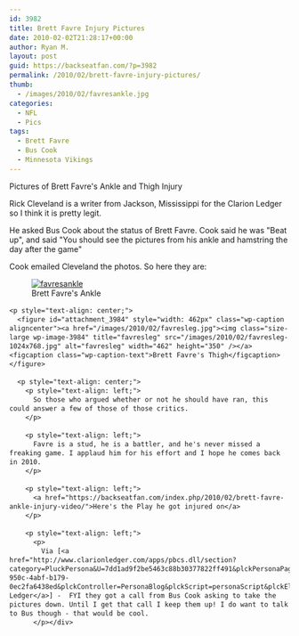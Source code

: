 ```yaml
---
id: 3982
title: Brett Favre Injury Pictures
date: 2010-02-02T21:28:17+00:00
author: Ryan M.
layout: post
guid: https://backseatfan.com/?p=3982
permalink: /2010/02/brett-favre-injury-pictures/
thumb:
  - /images/2010/02/favresankle.jpg
categories:
  - NFL
  - Pics
tags:
  - Brett Favre
  - Bus Cook
  - Minnesota Vikings
---
```


<div class="entry">
  <p>
    Pictures of Brett Favre's Ankle and Thigh Injury
  </p>

  <p>
    Rick Cleveland is a writer from Jackson, Mississippi for the Clarion Ledger so I think it is pretty legit.
  </p>

  <p>
    He asked Bus Cook about the status of Brett Favre. Cook said he was "Beat up", and said "You should see the pictures from his ankle and hamstring the day after the game"
  </p>

  <p>
    Cook emailed Cleveland the photos. So here they are:
  </p>

  <p style="text-align: center;">
    <figure id="attachment_3983" style="width: 430px" class="wp-caption aligncenter"><a href="/images/2010/02/favresankle.jpg"><img class="size-large wp-image-3983" title="favresankle" src="/images/2010/02/favresankle-1024x768.jpg" alt="favresankle" width="430" height="323" srcset="/images/2010/02/favresankle-1024x768.jpg 1024w, /images/2010/02/favresankle-300x225.jpg 300w, /images/2010/02/favresankle.jpg 1600w" sizes="(max-width: 430px) 100vw, 430px" /></a><figcaption class="wp-caption-text">Brett Favre's Ankle</figcaption></figure>

    <p style="text-align: center;">
      <figure id="attachment_3984" style="width: 462px" class="wp-caption aligncenter"><a href="/images/2010/02/favresleg.jpg"><img class="size-large wp-image-3984" title="favresleg" src="/images/2010/02/favresleg-1024x768.jpg" alt="favresleg" width="462" height="350" /></a><figcaption class="wp-caption-text">Brett Favre's Thigh</figcaption></figure>

      <p style="text-align: center;">
        <p style="text-align: left;">
          So those who argued whether or not he should have ran, this could answer a few of those of those critics.
        </p>

        <p style="text-align: left;">
          Favre is a stud, he is a battler, and he's never missed a freaking game. I applaud him for his effort and I hope he comes back in 2010.
        </p>

        <p style="text-align: left;">
          <a href="https://backseatfan.com/index.php/2010/02/brett-favre-ankle-injury-video/">Here's the Play he got injured on</a>
        </p>

        <p style="text-align: left;">
          <p>
            Via [<a href="http://www.clarionledger.com/apps/pbcs.dll/section?category=PluckPersona&U=7dd1ad9f2be5463c88b30377822ff491&plckPersonaPage=BlogViewPost&plckUserId=7dd1ad9f2be5463c88b30377822ff491&plckPostId=Blog:7dd1ad9f2be5463c88b30377822ff491Post:555f5471-950c-4abf-b179-0ec2fa6438ed&plckController=PersonaBlog&plckScript=personaScript&plckElementId=personaDest">Clarion Ledger</a>] -  FYI they got a call from Bus Cook asking to take the pictures down. Until I get that call I keep them up! I do want to talk to Bus though - that would be cool.
          </p></div>

